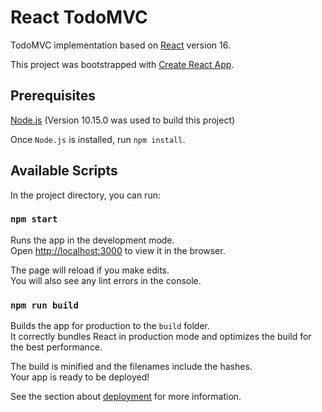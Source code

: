 # React TodoMVC

TodoMVC implementation based on [React](https://reactjs.org) version 16.

This project was bootstrapped with [Create React App](https://github.com/facebook/create-react-app).

## Prerequisites

[Node.js](https://nodejs.org) (Version 10.15.0 was used to build this project)

Once `Node.js` is installed, run `npm install`.


## Available Scripts

In the project directory, you can run:


### `npm start`

Runs the app in the development mode.<br>
Open [http://localhost:3000](http://localhost:3000) to view it in the browser.

The page will reload if you make edits.<br>
You will also see any lint errors in the console.

### `npm run build`

Builds the app for production to the `build` folder.<br>
It correctly bundles React in production mode and optimizes the build for the best performance.

The build is minified and the filenames include the hashes.<br>
Your app is ready to be deployed!

See the section about [deployment](https://facebook.github.io/create-react-app/docs/deployment) for more information.
